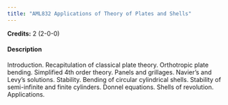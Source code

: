 ```yaml
---
title: "AML832 Applications of Theory of Plates and Shells"
---
```

**Credits:** 2 (2-0-0)

#### Description
Introduction. Recapitulation of classical plate theory. Orthotropic plate bending. Simplified 4th order theory. Panels and grillages. Navier’s and Levy’s solutions. Stability. Bending of circular cylindrical shells. Stability of semi-infinite and finite cylinders. Donnel equations. Shells of revolution. Applications.